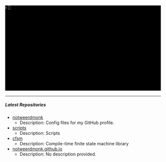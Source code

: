 <p align="center">
<img alt="intro" src="https://github.com/notweerdmonk/notweerdmonk/blob/main/static/intro.gif?raw=true">
</p>

<hr>

##### Latest Repositories

<!-- Featured Repositories Start -->
- [notweerdmonk](https://github.com/notweerdmonk/notweerdmonk)
  - Description: Config files for my GitHub profile.
- [scripts](https://github.com/notweerdmonk/scripts)
  - Description: Scripts
- [cfsm](https://github.com/notweerdmonk/cfsm)
  - Description: Compile-time finite state machine library
- [notweerdmonk.github.io](https://github.com/notweerdmonk/notweerdmonk.github.io)
  - Description: No description provided.

<!-- Featured Repositories End -->
